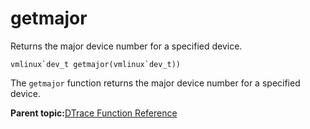 
# getmajor

Returns the major device number for a specified device.

```
vmlinux`dev_t getmajor(vmlinux`dev_t))
```

The `getmajor` function returns the major device number for a specified device.

**Parent topic:**[DTrace Function Reference](../reference/dtrace_functions.md)

